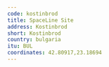 ```yaml
---
code: kostinbrod
title: SpaceLine Site
address: Kostinbrod
short: Kostinbrod
country: bulgaria
itu: BUL
coordinates: 42.80917,23.18694
---
```

